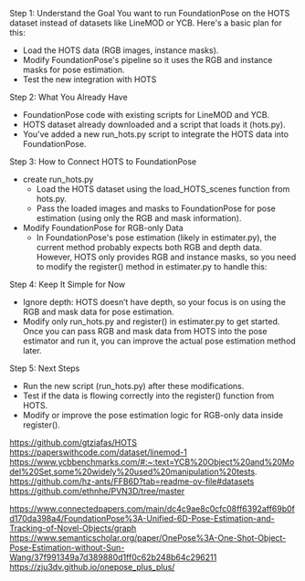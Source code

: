 Step 1: Understand the Goal
You want to run FoundationPose on the HOTS dataset instead of datasets like LineMOD or YCB. Here's a basic plan for this:

- Load the HOTS data (RGB images, instance masks).
- Modify FoundationPose's pipeline so it uses the RGB and instance masks for pose estimation.
- Test the new integration with HOTS

Step 2: What You Already Have

- FoundationPose code with existing scripts for LineMOD and YCB.
- HOTS dataset already downloaded and a script that loads it (hots.py).
- You’ve added a new run_hots.py script to integrate the HOTS data into FoundationPose.

Step 3: How to Connect HOTS to FoundationPose

- create run_hots.py
    - Load the HOTS dataset using the load_HOTS_scenes function from hots.py.
    - Pass the loaded images and masks to FoundationPose for pose estimation (using only the RGB and mask information).
- Modify FoundationPose for RGB-only Data
    - In FoundationPose's pose estimation (likely in estimater.py), the current method probably expects both RGB and depth data. However, HOTS only provides RGB and instance masks, so you need to modify the register() method in estimater.py to handle this:


Step 4: Keep It Simple for Now
- Ignore depth: HOTS doesn’t have depth, so your focus is on using the RGB and mask data for pose estimation.
- Modify only run_hots.py and register() in estimater.py to get started.
Once you can pass RGB and mask data from HOTS into the pose estimator and run it, you can improve the actual pose estimation method later.

Step 5: Next Steps
- Run the new script (run_hots.py) after these modifications.
- Test if the data is flowing correctly into the register() function from HOTS.
- Modify or improve the pose estimation logic for RGB-only data inside register().


https://github.com/gtziafas/HOTS
https://paperswithcode.com/dataset/linemod-1
https://www.ycbbenchmarks.com/#:~:text=YCB%20Object%20and%20Model%20Set,some%20widely%20used%20manipulation%20tests.
https://github.com/hz-ants/FFB6D?tab=readme-ov-file#datasets
https://github.com/ethnhe/PVN3D/tree/master





https://www.connectedpapers.com/main/dc4c9ae8c0cfc08ff6392aff69b0fd170da398a4/FoundationPose%3A-Unified-6D-Pose-Estimation-and-Tracking-of-Novel-Objects/graph
https://www.semanticscholar.org/paper/OnePose%3A-One-Shot-Object-Pose-Estimation-without-Sun-Wang/37f991349a7d389880d1ff0c62b248b64c296211
https://zju3dv.github.io/onepose_plus_plus/

